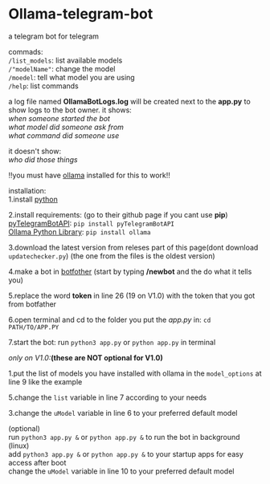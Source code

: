 # Ollama-telegram-bot
a telegram bot for telegram

commads:<br/>
`/list_models`: list available models<br/>
`/"modelName"`: change the model<br/>
`/moedel`: tell what model you are using<br/>
`/help`: list commands<br/>

a log file named **OllamaBotLogs.log** will be created next to the **app.py** to show logs to the bot owner. it shows:<br/>
_when someone started the bot_<br/>
_what model did someone ask from_<br/>
_what command did someone use_<br/>

it doesn't show:<br/>
_who did those things_<br/>

!!you must have [ollama](https://ollama.com) installed for this to work!!<br/>

installation:<br/>
1.install [python](https://python.org)

2.install requirements:  (go to their github page if you cant use **pip**)<br/>
[pyTelegramBotAPI](https://github.com/eternnoir/pyTelegramBotAPI?tab=readme-ov-file#writing-your-first-bot): `pip install pyTelegramBotAPI`<br/>
[Ollama Python Library](https://github.com/ollama/ollama-python): `pip install ollama`

3.download the latest version from releses part of this page(dont download `updatechecker.py`) (the one from the files is the oldest version)<br/>

4.make a bot in [botfother](https://t.me/BotFather) (start by typing **/newbot** and the do what it tells you)<br/>

5.replace the word **token** in line 26 (19 on V1.0) with the token that you got from botfather<br/>

6.open terminal and cd to the folder you put the _app.py_ in: `cd PATH/TO/APP.PY`<br/>

7.start the bot: run `python3 app.py` or `python app.py` in terminal<br/>

_only on V1.0:_**(these are NOT optional for V1.0)**

1.put the list of models you have installed with ollama in the `model_options` at line 9 like the example<br/>

5.change the `list` variable in line 7 according to your needs<br/>

3.change the `uModel` variable in line 6 to your preferred default model<br/>



(optional)<br/>
run `python3 app.py &` or `python app.py &` to run the bot in background (linux)<br/>
add `python3 app.py &` or `python app.py &` to your startup apps for easy access after boot<br/>
change the `uModel` variable in line 10 to your preferred default model<br/>



